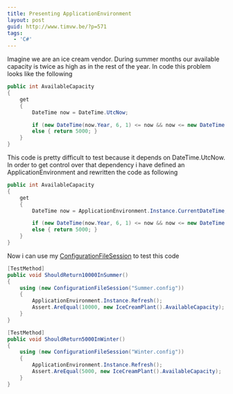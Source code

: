 ```yaml
---
title: Presenting ApplicationEnvironment
layout: post
guid: http://www.timvw.be/?p=571
tags:
  - 'C#'
---
```

Imagine we are an ice cream vendor. During summer months our available capacity is twice as high as in the rest of the year. In code this problem looks like the following

```csharp
public int AvailableCapacity
{
	get
	{
		DateTime now = DateTime.UtcNow;

		if (new DateTime(now.Year, 6, 1) <= now && now <= new DateTime(now.Year, 9, 1) ) { return 10000; } 
		else { return 5000; } 
	} 
}
``` 

This code is pretty difficult to test because it depends on DateTime.UtcNow. In order to get control over that dependency i have defined an ApplicationEnvironment and rewritten the code as following

```csharp
public int AvailableCapacity
{
	get
	{
		DateTime now = ApplicationEnvironment.Instance.CurrentDateTime;

		if (new DateTime(now.Year, 6, 1) <= now && now <= new DateTime(now.Year, 9, 1) ) { return 10000; } 
		else { return 5000; } 
	} 
}
``` 

Now i can use my [ConfigurationFileSession](http://www.timvw.be/presenting-configurationfilesession/) to test this code

```csharp
[TestMethod]
public void ShouldReturn10000InSummer()
{
	using (new ConfigurationFileSession("Summer.config"))
	{
		ApplicationEnvironment.Instance.Refresh();
		Assert.AreEqual(10000, new IceCreamPlant().AvailableCapacity);
	}
}

[TestMethod]
public void ShouldReturn5000InWinter()
{
	using (new ConfigurationFileSession("Winter.config"))
	{
		ApplicationEnvironment.Instance.Refresh();
		Assert.AreEqual(5000, new IceCreamPlant().AvailableCapacity);
	}
}
```
